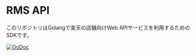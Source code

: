 # RMS API
このリポジトリはGolangで楽天の店舗向けWeb APIサービスを利用するためのSDKです。

[![GoDoc](https://godoc.org/github.com/hayabusa-systems/rms-go-sdk?status.svg)](https://godoc.org/github.com/hayabusa-systems/rms-go-sdk)
